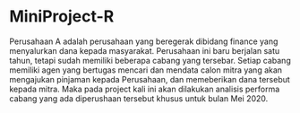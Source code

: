# MiniProject-R

Perusahaan A adalah perusahaan yang beregerak dibidang finance yang menyalurkan dana kepada masyarakat. 
Perusahaan ini baru berjalan satu tahun, tetapi sudah memiliki beberapa cabang yang tersebar.
Setiap cabang memiliki agen yang bertugas mencari dan mendata calon mitra yang akan mengajukan pinjaman kepada Perusahaan, dan memeberikan dana tersebut kepada mitra.
Maka pada project kali ini akan dilakukan analisis performa cabang yang ada diperushaan tersebut khusus untuk bulan Mei 2020.
